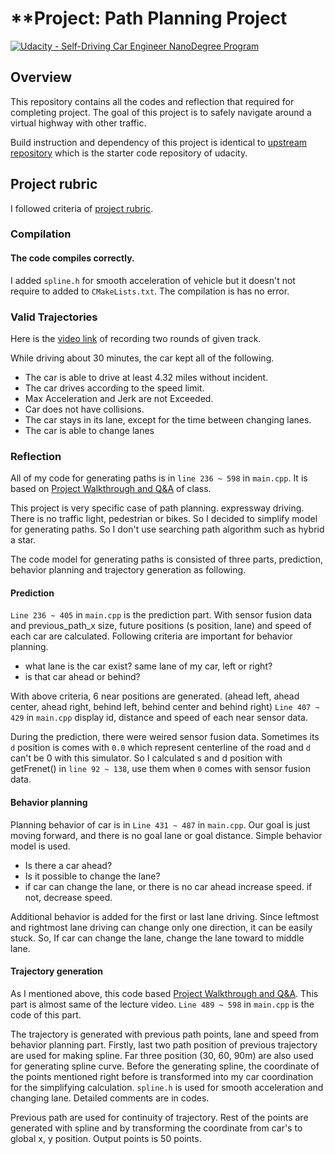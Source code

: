 # **Project: Path Planning Project
[![Udacity - Self-Driving Car Engineer NanoDegree Program](https://s3.amazonaws.com/udacity-sdc/github/shield-carnd.svg)](http://www.udacity.com/drive)


## Overview
This repository contains all the codes and reflection that required for completing project. The goal of this project is to safely navigate around a virtual highway with other traffic.

Build instruction and dependency of this project is identical to [upstream repository](https://github.com/udacity/CarND-Path-Planning-Project) which is the starter code repository of udacity.

## Project rubric

I followed criteria of [project rubric](https://review.udacity.com/#!/rubrics/1020/view).

### Compilation

#### The code compiles correctly.
I added `spline.h` for smooth acceleration of vehicle but it doesn't not require to added to `CMakeLists.txt`. The compilation is has no error.

### Valid Trajectories
Here is the [video link]() of recording two rounds of given track.

While driving about 30 minutes, the car kept all of the following.

- The car is able to drive at least 4.32 miles without incident.
- The car drives according to the speed limit.
- Max Acceleration and Jerk are not Exceeded.
- Car does not have collisions.
- The car stays in its lane, except for the time between changing lanes.
- The car is able to change lanes

### Reflection
All of my code for generating paths is in `line 236 ~ 598` in `main.cpp`. It is based on [Project Walkthrough and Q&A](https://classroom.udacity.com/nanodegrees/nd013/parts/6047fe34-d93c-4f50-8336-b70ef10cb4b2/modules/27800789-bc8e-4adc-afe0-ec781e82ceae/lessons/23add5c6-7004-47ad-b169-49a5d7b1c1cb/concepts/3bdfeb8c-8dd6-49a7-9d08-beff6703792d) of class.

This project is very specific case of path planning. expressway driving. There is no traffic light, pedestrian or bikes. So I decided to simplify model for generating paths. So I don't use searching path algorithm such as hybrid a star.

The code model for generating paths is consisted of three parts, prediction, behavior planning and trajectory generation as following.

#### Prediction
`Line 236 ~ 405` in `main.cpp` is the prediction part. With sensor fusion data and previous_path_x size, future positions (s position, lane) and speed of each car are calculated. Following criteria are important for behavior planning.

* what lane is the car exist? same lane of my car, left or right?
* is that car ahead or behind?

With above criteria, 6 near positions are generated. (ahead left, ahead center, ahead right, behind left, behind center and behind right) `Line 407 ~ 429` in `main.cpp` display id, distance and speed of each near sensor data.

During the prediction, there were weired sensor fusion data. Sometimes its `d` position is comes with `0.0` which represent centerline of the road and `d` can't be 0 with this simulator. So I calculated s and d position with getFrenet() in `line 92 ~ 138`, use them when `0` comes with sensor fusion data.

#### Behavior planning
Planning behavior of car is in `Line 431 ~ 487` in `main.cpp`. Our goal is just moving forward, and there is no goal lane or goal distance. Simple behavior model is used.

* Is there a car ahead?
* Is it possible to change the lane?
* if car can change the lane, or there is no car ahead increase speed. if not, decrease speed.

Additional behavior is added for the first or last lane driving. Since leftmost and rightmost lane driving can change only one direction, it can be easily stuck. So, If car can change the lane, change the lane toward to middle lane.

#### Trajectory generation
As I mentioned above, this code based [Project Walkthrough and Q&A](https://classroom.udacity.com/nanodegrees/nd013/parts/6047fe34-d93c-4f50-8336-b70ef10cb4b2/modules/27800789-bc8e-4adc-afe0-ec781e82ceae/lessons/23add5c6-7004-47ad-b169-49a5d7b1c1cb/concepts/3bdfeb8c-8dd6-49a7-9d08-beff6703792d). This part is almost same of the lecture video. `Line 489 ~ 598` in `main.cpp` is the code of this part.

The trajectory is generated with previous path points, lane and speed from behavior planning part. Firstly, last two path position of previous trajectory are used for making spline. Far three position (30, 60, 90m) are also used for generating spline curve. Before the generating spline, the coordinate of the points mentioned right before is transformed into my car coordination for the simplifying calculation.  `spline.h` is used for smooth acceleration and changing lane. Detailed comments are in codes.

Previous path are used for continuity of trajectory. Rest of the points are generated with spline and by transforming the coordinate from car's to global x, y position. Output points is 50 points.






